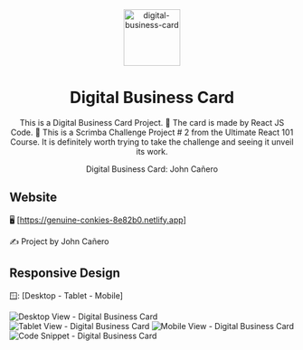 <!-- markdownlint-configure-file {
  "MD013": {
    "code_blocks": false,
    "tables": false
  },
  "MD033": false,
  "MD041": false
} -->

<div align="center">
  <a href="https://genuine-conkies-8e82b0.netlify.app" target="_blank">
    <img alt="digital-business-card" height="100" src=".src/images/logoCard.png"/>
  </a>
</div>

<div align="center">

# Digital Business Card

This is a Digital Business Card Project. 📇 The card is made by React JS Code. 🔵
This is a Scrimba Challenge Project # 2 from the Ultimate React 101 Course.
It is definitely worth trying to take the challenge and seeing it unveil its work.

Digital Business Card: John Cañero
</div>

## Website

🖥️ [https://genuine-conkies-8e82b0.netlify.app]

✍️ Project by John Cañero

## Responsive Design

🪟: [Desktop - Tablet - Mobile]

![Desktop View - Digital Business Card](.src/images/desktopView.jpg)
![Tablet View - Digital Business Card](.src/images/tabletView.jpg)
![Mobile View - Digital Business Card](.src/images/mobileView.jpg)
![Code Snippet - Digital Business Card](.src/images/codeView.jpg)
